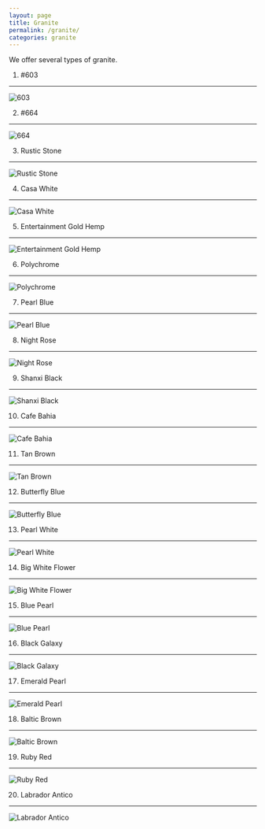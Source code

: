 ```yaml
---
layout: page
title: Granite
permalink: /granite/
categories: granite
---
```


We offer several types of granite.

1. \#603
---
![603](/images/603.jpg)

2. \#664
---
![664](/images/664.jpg)

3. Rustic Stone
------------
![Rustic Stone](/images/rustic_stone.jpg)

4. Casa White
----------
![Casa White](/images/case_white.jpg)

5. Entertainment Gold Hemp
-----------------------
![Entertainment Gold Hemp](/images/gold_hemp.jpg)

6. Polychrome
----------
![Polychrome](/images/polychrome.jpg)

7. Pearl Blue
----------
![Pearl Blue](/images/pearl_blue.jpg)

8. Night Rose
----------
![Night Rose](/images/night_rose.jpg)

9. Shanxi Black
------------
![Shanxi Black](/images/shanxi_black.jpg)

10. Cafe Bahia
----------
![Cafe Bahia](/images/cafe_bahia.jpg)

11. Tan Brown
---------
![Tan Brown](/images/tan_brown.jpg)

12. Butterfly Blue
--------------
![Butterfly Blue](/images/butterfly_blue.jpg)

13. Pearl White
-----------
![Pearl White](/images/pearl_white.jpg)

14. Big White Flower
----------------
![Big White Flower](/images/big_white_flower.jpg)

15. Blue Pearl
----------
![Blue Pearl](/images/blue_pearl.jpg)

16. Black Galaxy
------------
![Black Galaxy](/images/black_galaxy.jpg)

17. Emerald Pearl
-------------
![Emerald Pearl](/images/emerald_pearl.jpg)

18. Baltic Brown
------------
![Baltic Brown](/images/baltic_brown.jpg)

19. Ruby Red
-------
![Ruby Red](/images/ruby_red.jpg)

20. Labrador Antico
---------------
![Labrador Antico](/images/labrador_antico.jpg)
